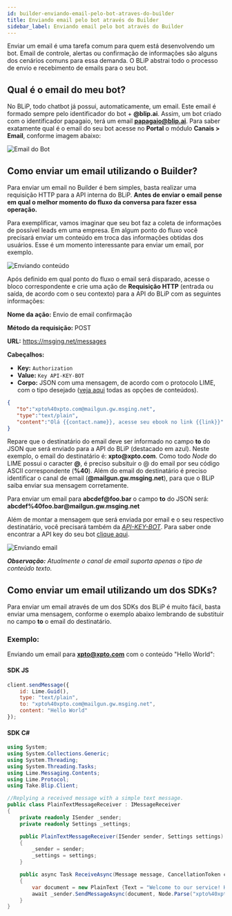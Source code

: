 ```yaml
---
id: builder-enviando-email-pelo-bot-atraves-do-builder
title: Enviando email pelo bot através do Builder
sidebar_label: Enviando email pelo bot através do Builder
---
```


Enviar um email é uma tarefa comum para quem está desenvolvendo um bot. Email de controle, alertas ou confirmação de informações são alguns dos cenários comuns para essa demanda. O BLiP abstrai todo o processo de envio e recebimento de emails para o seu bot.

## Qual é o email do meu bot?

No BLiP, todo chatbot já possui, automaticamente, um email. Este email é formado sempre pelo identificador do bot + **@blip.ai**. Assim, um bot criado com o identificador papagaio, terá um email **papagaio@blip.ai**. Para saber exatamente qual é o email do seu bot acesse no **Portal** o módulo **Canais > Email**, conforme imagem abaixo:

![Email do Bot](/img/practice/builder/builder-enviando-email-pelo-bot-atraves-do-builder-1.png)

## Como enviar um email utilizando o Builder?

Para enviar um email no Builder é bem simples, basta realizar uma requisição HTTP para a API interna do BLiP. **Antes de enviar o email pense em qual o melhor momento do fluxo da conversa para fazer essa operação.** 

Para exemplificar, vamos imaginar que seu bot faz a coleta de informações de possível leads em uma empresa. Em algum ponto do fluxo você precisará enviar um conteúdo em troca das informações obtidas dos usuários. Esse é um momento interessante para enviar um email, por exemplo.

![Enviando conteúdo](/img/practice/builder/builder-enviando-email-pelo-bot-atraves-do-builder-2.png)

Após definido em qual ponto do fluxo o email será disparado, acesse o bloco correspondente e crie uma ação de **Requisição HTTP** (entrada ou saída, de acordo com o seu contexto) para a API do BLiP com as seguintes informações:

**Nome da ação:** Envio de email confirmação

**Método da requisição:** POST

**URL:** <https://msging.net/messages>

**Cabeçalhos:**

* **Key:** `Authorization`
* **Value:** `Key API-KEY-BOT`
* **Corpo:** JSON com uma mensagem, de acordo com o protocolo LIME, com o tipo desejado ([veja aqui](https://docs.blip.ai/#content-types) todas as opções de conteúdos).

```json
{
   "to":"xpto%40xpto.com@mailgun.gw.msging.net",
   "type":"text/plain",
   "content":"Olá {{contact.name}}, acesse seu ebook no link {{link}}"
}
```

Repare que o destinatário do email deve ser informado no campo **to** do JSON que será enviado para a API do BLiP (destacado em azul). Neste exemplo, o email do destinatário é: **xpto@<span>xpto.com</span>**. Como todo *Node* do LIME possui o caracter **@**, é preciso subsituir o @ do email por seu código ASCII correspondente (**%40**). Além do email do destinatário é preciso identificar o canal de email (**@mailgun.<span>gw.msging.net</span>**), para que o BLiP saiba enviar sua mensagem corretamente.

Para enviar um email para **abcdef@<span>foo.bar</span>** o campo **to** do JSON será: **abcdef%<span>40foo.bar</span>@<span>mailgun.gw.msging.net</span>**

Além de montar a mensagem que será enviada por email e o seu respectivo destinatário, você precisará também da <u>*API-KEY-BOT*</u>. Para saber onde encontrar a API key do seu bot [clique aqui](/docs/api-sdks/api-sdks-como-encontrar-a-api-key-do-meu-bot).

![Enviando email](/img/practice/builder/builder-enviando-email-pelo-bot-atraves-do-builder-3.png)

***Observação:*** *Atualmente o canal de email suporta apenas o tipo de conteúdo texto.*

## Como enviar um email utilizando um dos SDKs?

Para enviar um email através de um dos SDKs dos BLiP é muito fácil, basta enviar uma mensagem, conforme o exemplo abaixo lembrando de substituir no campo **to** o email do destinatário.

### Exemplo:

Enviando um email para **xpto@xpto.com** com o conteúdo "Hello World":

#### SDK JS

```javascript
client.sendMessage({
    id: Lime.Guid(),
    type: "text/plain",
    to: "xpto%40xpto.com@mailgun.gw.msging.net",
    content: "Hello World"
});
```

#### SDK C#

```csharp
using System;
using System.Collections.Generic;
using System.Threading;
using System.Threading.Tasks;
using Lime.Messaging.Contents;
using Lime.Protocol;
using Take.Blip.Client;

//Replying a received message with a simple text message.
public class PlainTextMessageReceiver : IMessageReceiver
{
    private readonly ISender _sender;
    private readonly Settings _settings;

    public PlainTextMessageReceiver(ISender sender, Settings settings)
    {
        _sender = sender;
        _settings = settings;
    }

    public async Task ReceiveAsync(Message message, CancellationToken cancellationToken)
    {
        var document = new PlainText {Text = "Welcome to our service! How can I help you?"};
        await _sender.SendMessageAsync(document, Node.Parse("xpto%40xpto.com@mailgun.gw.msging.net"), cancellationToken);
    }
}
```